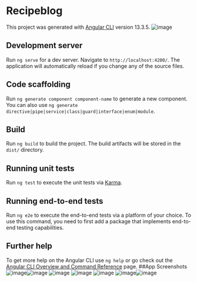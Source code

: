 # Recipeblog

This project was generated with [Angular CLI](https://github.com/angular/angular-cli) version 13.3.5.
![image](https://user-images.githubusercontent.com/20016435/176494211-39d49af2-b633-46e1-aa9f-e3aee3689c68.png)


## Development server

Run `ng serve` for a dev server. Navigate to `http://localhost:4200/`. The application will automatically reload if you change any of the source files.

## Code scaffolding

Run `ng generate component component-name` to generate a new component. You can also use `ng generate directive|pipe|service|class|guard|interface|enum|module`.

## Build

Run `ng build` to build the project. The build artifacts will be stored in the `dist/` directory.

## Running unit tests

Run `ng test` to execute the unit tests via [Karma](https://karma-runner.github.io).

## Running end-to-end tests

Run `ng e2e` to execute the end-to-end tests via a platform of your choice. To use this command, you need to first add a package that implements end-to-end testing capabilities.

## Further help

To get more help on the Angular CLI use `ng help` or go check out the [Angular CLI Overview and Command Reference](https://angular.io/cli) page.
##App Screenshots
![image](https://user-images.githubusercontent.com/20016435/176494500-a0f61bed-4a15-4207-9c55-1c93ef3102c2.png)![image](https://user-images.githubusercontent.com/20016435/176496022-99c017fe-5748-4c31-adb5-1e021f1a8a69.png)
![image](https://user-images.githubusercontent.com/20016435/176494735-73204459-2f2b-4bcb-bc93-bda12a3b8be7.png)
![image](https://user-images.githubusercontent.com/20016435/176494881-700c1ff7-1965-478e-8543-ef50c7740e7a.png)
![image](https://user-images.githubusercontent.com/20016435/176495014-0dce3ec9-fa3b-4f7d-bee3-b5a3a8710e2a.png)
![image](https://user-images.githubusercontent.com/20016435/176495183-1327b35f-ac24-48e1-b46e-d83208cca40f.png)![image](https://user-images.githubusercontent.com/20016435/176495372-ec15c20b-bf34-47fb-b5b1-744127275e2e.png)




